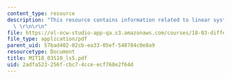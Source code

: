 ```yaml
---
content_type: resource
description: "This resource contains information related to linear systems of ODE's.\
  \ \r\n\r\n"
file: https://ol-ocw-studio-app-qa.s3.amazonaws.com/courses/18-03-differential-equations-spring-2010/2adfa523256fcbc74cceecf768e2f64d_MIT18_03S10_ls5.pdf
file_type: application/pdf
parent_uid: 57bad402-02cb-ea33-05ef-548784c0e8a9
resourcetype: Document
title: MIT18_03S10_ls5.pdf
uid: 2adfa523-256f-cbc7-4cce-ecf768e2f64d
---
```

